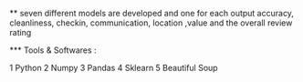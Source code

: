 

** seven different models are developed and one for each output accuracy, cleanliness, checkin, communication, location ,value and the overall review rating

*** Tools & Softwares :

1 Python 
2 Numpy
3 Pandas 
4 Sklearn
5 Beautiful Soup 
